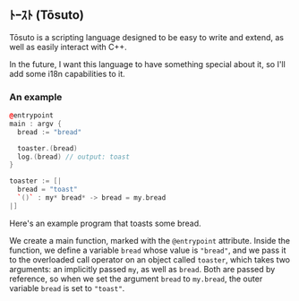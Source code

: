 ## ﾄｰｽﾄ (Tōsuto)

Tōsuto is a scripting language designed to be easy to write and extend, as well
as easily interact with C++.

In the future, I want this language to have something special about it, so I'll
add some i18n capabilities to it.

### An example
```c++
@entrypoint
main : argv {
  bread := "bread"

  toaster.(bread)
  log.(bread) // output: toast
}

toaster := [|
  bread = "toast"
  `()` : my* bread* -> bread = my.bread
|]
```

Here's an example program that toasts some bread.

We create a main function, marked with the ``@entrypoint`` attribute. Inside the
function, we define a variable ``bread`` whose value is ``"bread"``, and we
pass it to the overloaded call operator on an object called ``toaster``, which
takes two arguments: an implicitly passed ``my``, as well as ``bread``. Both are
passed by reference, so when we set the argument ``bread`` to ``my.bread``, the
outer variable ``bread`` is set to ``"toast"``.


